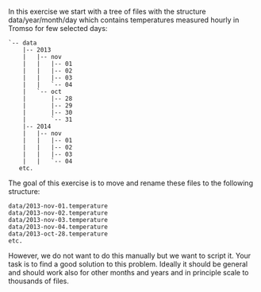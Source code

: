 In this exercise we start with a tree of files
with the structure data/year/month/day which contains
temperatures measured hourly in Tromso for few selected days:
```
`-- data
    |-- 2013
    |   |-- nov
    |   |   |-- 01
    |   |   |-- 02
    |   |   |-- 03
    |   |   `-- 04
    |   `-- oct
    |       |-- 28
    |       |-- 29
    |       |-- 30
    |       `-- 31
    |-- 2014
    |   |-- nov
    |   |   |-- 01
    |   |   |-- 02
    |   |   |-- 03
    |   |   `-- 04
   etc.
```

The goal of this exercise is to move and rename these files to the following
structure:
```
data/2013-nov-01.temperature
data/2013-nov-02.temperature
data/2013-nov-03.temperature
data/2013-nov-04.temperature
data/2013-oct-28.temperature
etc.
```

However, we do not want to do this manually but we want to script it. Your task
is to find a good solution to this problem. Ideally it should be general and
should work also for other months and years and in principle scale to thousands
of files.
